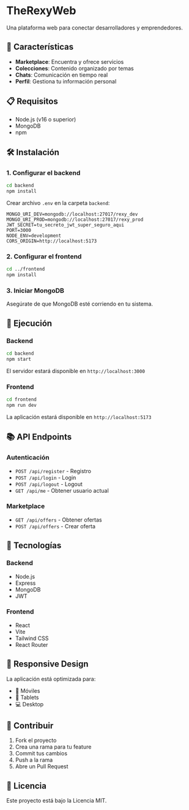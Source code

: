# TheRexyWeb

Una plataforma web para conectar desarrolladores y emprendedores.

## 🚀 Características

- **Marketplace**: Encuentra y ofrece servicios
- **Colecciones**: Contenido organizado por temas
- **Chats**: Comunicación en tiempo real
- **Perfil**: Gestiona tu información personal

## 📋 Requisitos

- Node.js (v16 o superior)
- MongoDB
- npm

## 🛠️ Instalación

### 1. Configurar el backend
```bash
cd backend
npm install
```

Crear archivo `.env` en la carpeta `backend`:
```env
MONGO_URI_DEV=mongodb://localhost:27017/rexy_dev
MONGO_URI_PROD=mongodb://localhost:27017/rexy_prod
JWT_SECRET=tu_secreto_jwt_super_seguro_aqui
PORT=3000
NODE_ENV=development
CORS_ORIGIN=http://localhost:5173
```

### 2. Configurar el frontend
```bash
cd ../frontend
npm install
```

### 3. Iniciar MongoDB
Asegúrate de que MongoDB esté corriendo en tu sistema.

## 🚀 Ejecución

### Backend
```bash
cd backend
npm start
```
El servidor estará disponible en `http://localhost:3000`

### Frontend
```bash
cd frontend
npm run dev
```
La aplicación estará disponible en `http://localhost:5173`

## 📚 API Endpoints

### Autenticación
- `POST /api/register` - Registro
- `POST /api/login` - Login
- `POST /api/logout` - Logout
- `GET /api/me` - Obtener usuario actual

### Marketplace
- `GET /api/offers` - Obtener ofertas
- `POST /api/offers` - Crear oferta

## 🎨 Tecnologías

### Backend
- Node.js
- Express
- MongoDB
- JWT

### Frontend
- React
- Vite
- Tailwind CSS
- React Router

## 📱 Responsive Design

La aplicación está optimizada para:
- 📱 Móviles
- 📱 Tablets
- 💻 Desktop

## 🤝 Contribuir

1. Fork el proyecto
2. Crea una rama para tu feature
3. Commit tus cambios
4. Push a la rama
5. Abre un Pull Request

## 📄 Licencia

Este proyecto está bajo la Licencia MIT. 